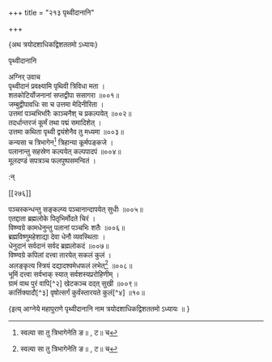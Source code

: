 +++
title = "२१३ पृथ्वीदानानि"

+++

\{अथ त्रयोदशाधिकद्विशततमो ऽध्यायः\}

पृथ्वीदानानि  
    
अग्निर् उवाच  
पृथ्वीदानं प्रवक्ष्यामि पृथिवी त्रिविधा मता   ।  
शतकोटिर्योजनानां सप्तद्वीपा ससागरा ॥००१॥  
जम्बुद्वीपावधिः सा च उत्तमा मेदिनीरिता ।  
उत्तमां पञ्चभिर्भारैः काञ्चनैश् च प्रकल्पयेत्   ॥००२॥  
तदर्धान्तरजं कूर्मं तथा पद्मं समादिशेत्   ।  
उत्तमा कथिता पृथ्वी द्व्यंशेनैव तु मध्यमा ॥००३॥  
कन्यसा च त्रिभागेन[^१] त्रिहान्या कूर्मपङ्कजे ।  
पलानान्तु सहस्रेण कल्पयेत् कल्पपादपं ॥००४॥  
मूलदण्डं सपत्रञ्च फलपुष्पसमन्वितं ।  
    
:न्  
    
[^१]: स्वल्पा सा तु त्रिभागेनेति ङ॥ , ट॥ च  

[[२७६]]
    
पञ्चस्कन्धन्तु सङ्कल्प्य पञ्चानान्दापयेत् सुधीः   ॥००५॥  
एतद्दाता ब्रह्मलोके पितृभिर्मोदते चिरं ।  
विष्ण्वग्रे कामधेनुन्तु पलानां पञ्चभिः शतैः   ॥००६॥  
ब्रह्मविष्णुमहेशाद्या देवा धेनौ व्यवस्थिताः   ।  
धेनुदानं सर्वदानं सर्वद ब्रह्मलोकदं ॥००७॥  
विष्ण्वग्रे कपिलां दत्त्वा तारयेत् सकलं कुलं ।  
अलङ्कृत्य स्त्रियं दद्यादश्वमेधफलं लभेत्[^१]   ॥००८॥  
भूमिं दत्त्वा सर्वभाक् स्यात् सर्वशस्यप्ररोहिणीम्   ।  
ग्रामं वाथ पुरं वापि[^२] खेटकञ्च दद्त् सुखी   ॥००९॥  
कार्त्तिक्यादौ[^३] वृषोत्सर्गं कुर्वंस्तारयते कुलं[^४]  ॥१०॥  
    
\{इत्य् आग्नेये महापुराणे पृथ्वीदानानि नाम त्रयोदशाधिकद्विशततमो ऽध्यायः ॥  }
    